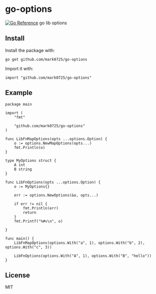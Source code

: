 # go-options
[![Go Reference](https://pkg.go.dev/badge/github.com/mark0725/go-options.svg)](https://pkg.go.dev/github.com/mark0725/go-options)
go lib options

## Install

Install the package with:

```
go get github.com/mark0725/go-options
```

Import it with:

```
import "github.com/mark0725/go-options"
```


## Example

```
package main

import (
	"fmt"

	"github.com/mark0725/go-options"
)

func LibFnMapOptions(opts ...options.Option) {
	o := options.NewMapOptions(opts...)
	fmt.Println(o)
}

type MyOptions struct {
	A int
	B string
}

func LibFnOptions(opts ...options.Option) {
	o := MyOptions{}

	err := options.NewOptions(&o, opts...)

	if err != nil {
		fmt.Println(err)
		return
	}
	fmt.Printf("%#v\n", o)

}

func main() {
	LibFnMapOptions(options.With("a", 1), options.With("b", 2), options.With("c", 3))

	LibFnOptions(options.With("A", 1), options.With("B", "hello"))
}
```

## License

MIT
